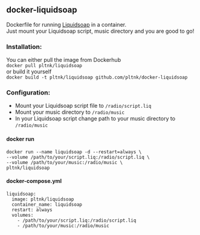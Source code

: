 ## docker-liquidsoap
Dockerfile for running [Liquidsoap](https://www.liquidsoap.info/) in a container. \
Just mount your Liquidsoap script, music directory and you are good to go!

### Installation:
You can either pull the image from Dockerhub \
`docker pull pltnk/liquidsoap` \
or build it yourself \
`docker build -t pltnk/liquidsoap github.com/pltnk/docker-liquidsoap`

### Configuration:
- Mount your Liquidsoap script file to `/radio/script.liq`
- Mount your music directory to `/radio/music`
- In your Liquidsoap script change path to your music directory to `/radio/music`

#### docker run
```
docker run --name liquidsoap -d --restart=always \
--volume /path/to/your/script.liq:/radio/script.liq \
--volume /path/to/your/music:/radio/music \
pltnk/liquidsoap
```
#### docker-compose.yml
```
liquidsoap:
  image: pltnk/liquidsoap
  container_name: liquidsoap
  restart: always
  volumes:
    - /path/to/your/script.liq:/radio/script.liq
    - /path/to/your/music:/radio/music
```
